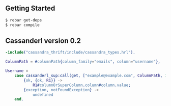 ## Getting Started

```bash
$ rebar get-deps
$ rebar compile
```
## Cassanderl version 0.2 ##

```erlang
-include("cassandra_thrift/include/cassandra_types.hrl").

ColumnPath = #columnPath{column_family="emails", column="username"},

Username =
    case cassanderl_sup:call(get, ["example@example.com", ColumnPath, 1]) of
        {ok, {ok, R1}} ->
            R1#columnOrSuperColumn.column#column.value;
        {exception, notFoundException} ->
            undefined
    end.
```
